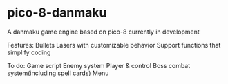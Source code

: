 # pico-8-danmaku
A danmaku game engine based on pico-8
currently in development

Features:
Bullets Lasers with customizable behavior
Support functions that simplify coding

To do:
Game script
Enemy system
Player & control
Boss combat system(including spell cards)
Menu
